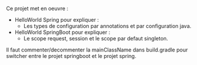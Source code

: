 Ce projet met en oeuvre :
- HelloWorld Spring pour expliquer :
	* Les types de configuration par annotations et par configuration java.
- HelloWorld SpringBoot pour expliquer :
	* Le scope request, session et le scope par defaut singleton.


Il faut commenter/decommenter la mainClassName dans build.gradle pour switcher entre le projet springboot et le projet spring.